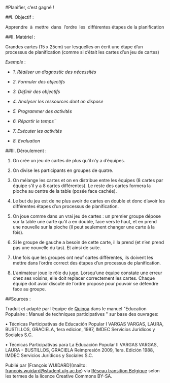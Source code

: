 #Planifier, c’est gagné ! 

##I. Objectif :

Apprendre  à  mettre  dans  l’ordre  les  différentes étapes de la planification

##II. Matériel : 

Grandes cartes (15 x 25cm) sur lesquelles on écrit une étape d’un processus de planification (comme si c’était les cartes d’un jeu de cartes)

*Exemple* :

* *1. Réaliser un diagnostic des nécessités*

* *2. Formuler des objectifs*

* *3. Définir des objectifs*

* *4. Analyser les ressources dont on dispose*

* *5. Programmer des activités*

* *6. Répartir le temps¨*

* *7. Exécuter les activités*

* *8. Evaluation*

##III. Déroulement :

1. On crée un jeu de cartes de plus qu’il n’y a d’équipes. 

2. On divise les participants en groupes de quatre.

3. On mélange les cartes et on en distribue entre les équipes (8 cartes par équipe s’il y a 8 cartes différentes). Le reste des cartes formera la pioche au centre de la table (posée face cachée). 

4. Le but du jeu est de ne plus avoir de cartes en double et donc d’avoir les différentes étapes d’un processus de planification.

5. On joue comme dans un vrai jeu de cartes : un premier groupe dépose sur la table une carte qu’il a en double, face vers le haut, et en prend une nouvelle sur la pioche (il peut seulement changer une carte à la fois). 

6. Si le groupe de gauche a besoin de cette carte, il la prend (et n’en prend pas une nouvelle du tas). Et ainsi de suite. 

7. Une fois que les groupes ont neuf cartes différentes, ils doivent les mettre dans l’ordre correct des étapes d’un processus de planification. 

8. L’animateur joue le rôle du juge. Lorsqu’une équipe constate une erreur chez ses voisins, elle doit replacer correctement les cartes. Chaque équipe doit avoir discuté de l’ordre proposé pour pouvoir se défendre face au groupe.

##Sources : 

Traduit et adapté par l’équipe de [Quinoa](http://www.quinoa.be/) dans le manuel "Education Populaire : Manuel de techniques participatives "  sur base des ouvrages:

• Técnicas Participativas de Educación Popular I VARGAS VARGAS, LAURA,  BUSTILLOS, GRACIELA, 1era edicion, 1987, IMDEC Servicios Jurídicos y Sociales S.C. 

• Técnicas Participativas para La Educación Popular II VARGAS VARGAS, LAURA - BUSTILLOS, GRACIELA Reimpresión 2009, 1era. Edición 1988, IMDEC Servicios Jurídicos y Sociales S.C.

Publié par [François WUIDARD](mailto: francois.wuidard@student.ulg.ac.be) via [Réseau transition Belgique]( http://www.reseautransition.be/) selon les termes de la licence Creative Commons BY-SA. 
